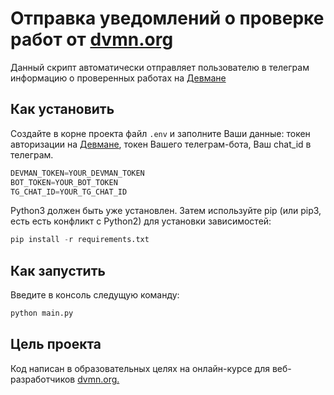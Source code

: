 # Отправка уведомлений о проверке работ от [dvmn.org](https://dvmn.org/modules/)

Данный скрипт автоматически отправляет пользователю в телеграм информацию о проверенных работах на [Девмане](https://dvmn.org/modules/)

## Как установить

Создайте в корне проекта файл `.env` и заполните Ваши данные: токен авторизации на [Девмане](https://dvmn.org/modules/), токен Вашего телеграм-бота, Ваш chat_id в телеграм.

```python
DEVMAN_TOKEN=YOUR_DEVMAN_TOKEN
BOT_TOKEN=YOUR_BOT_TOKEN
TG_CHAT_ID=YOUR_TG_CHAT_ID
```

Python3 должен быть уже установлен. Затем используйте pip (или pip3, есть есть конфликт с Python2) для установки зависимостей:

```python
pip install -r requirements.txt
```

## Как запустить 

Введите в консоль следущую команду:

```python
python main.py
```

## Цель проекта

Код написан в образовательных целях на онлайн-курсе для веб-разработчиков [dvmn.org.](https://dvmn.org/modules/)

